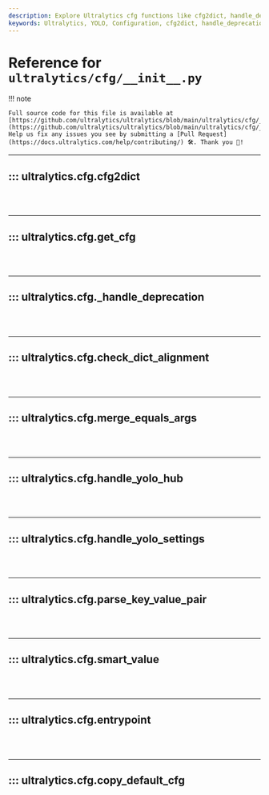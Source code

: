 ```yaml
---
description: Explore Ultralytics cfg functions like cfg2dict, handle_deprecation, merge_equal_args & more to handle YOLO settings and configurations efficiently.
keywords: Ultralytics, YOLO, Configuration, cfg2dict, handle_deprecation, merge_equals_args, handle_yolo_settings, copy_default_cfg, Image Detection
---
```


# Reference for `ultralytics/cfg/__init__.py`

!!! note

    Full source code for this file is available at [https://github.com/ultralytics/ultralytics/blob/main/ultralytics/cfg/__init__.py](https://github.com/ultralytics/ultralytics/blob/main/ultralytics/cfg/__init__.py). Help us fix any issues you see by submitting a [Pull Request](https://docs.ultralytics.com/help/contributing/) 🛠️. Thank you 🙏!

---
## ::: ultralytics.cfg.cfg2dict
<br><br>

---
## ::: ultralytics.cfg.get_cfg
<br><br>

---
## ::: ultralytics.cfg._handle_deprecation
<br><br>

---
## ::: ultralytics.cfg.check_dict_alignment
<br><br>

---
## ::: ultralytics.cfg.merge_equals_args
<br><br>

---
## ::: ultralytics.cfg.handle_yolo_hub
<br><br>

---
## ::: ultralytics.cfg.handle_yolo_settings
<br><br>

---
## ::: ultralytics.cfg.parse_key_value_pair
<br><br>

---
## ::: ultralytics.cfg.smart_value
<br><br>

---
## ::: ultralytics.cfg.entrypoint
<br><br>

---
## ::: ultralytics.cfg.copy_default_cfg
<br><br>

